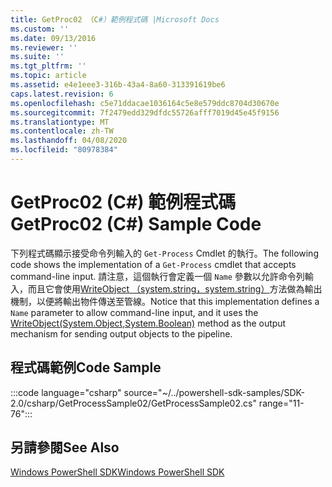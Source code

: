 ```yaml
---
title: GetProc02 （C#）範例程式碼 |Microsoft Docs
ms.custom: ''
ms.date: 09/13/2016
ms.reviewer: ''
ms.suite: ''
ms.tgt_pltfrm: ''
ms.topic: article
ms.assetid: e4e1eee3-316b-43a4-8a60-313391619be6
caps.latest.revision: 6
ms.openlocfilehash: c5e71ddacae1036164c5e8e579ddc8704d30670e
ms.sourcegitcommit: 7f2479edd329dfdc55726afff7019d45e45f9156
ms.translationtype: MT
ms.contentlocale: zh-TW
ms.lasthandoff: 04/08/2020
ms.locfileid: "80978384"
---
```

# <a name="getproc02-c-sample-code"></a><span data-ttu-id="add15-102">GetProc02 (C#) 範例程式碼</span><span class="sxs-lookup"><span data-stu-id="add15-102">GetProc02 (C#) Sample Code</span></span>

<span data-ttu-id="add15-103">下列程式碼顯示接受命令列輸入的 `Get-Process` Cmdlet 的執行。</span><span class="sxs-lookup"><span data-stu-id="add15-103">The following code shows the implementation of a `Get-Process` cmdlet that accepts command-line input.</span></span> <span data-ttu-id="add15-104">請注意，這個執行會定義一個 `Name` 參數以允許命令列輸入，而且它會使用[WriteObject （system.string，system.string）](/dotnet/api/system.management.automation.cmdlet.writeobject?view=pscore-6.2.0#System_Management_Automation_Cmdlet_WriteObject_System_Object_System_Boolean_)方法做為輸出機制，以便將輸出物件傳送至管線。</span><span class="sxs-lookup"><span data-stu-id="add15-104">Notice that this implementation defines a `Name` parameter to allow command-line input, and it uses the [WriteObject(System.Object,System.Boolean)](/dotnet/api/system.management.automation.cmdlet.writeobject?view=pscore-6.2.0#System_Management_Automation_Cmdlet_WriteObject_System_Object_System_Boolean_) method as the output mechanism for sending output objects to the pipeline.</span></span>

## <a name="code-sample"></a><span data-ttu-id="add15-105">程式碼範例</span><span class="sxs-lookup"><span data-stu-id="add15-105">Code Sample</span></span>

:::code language="csharp" source="~/../powershell-sdk-samples/SDK-2.0/csharp/GetProcessSample02/GetProcessSample02.cs" range="11-76":::

## <a name="see-also"></a><span data-ttu-id="add15-106">另請參閱</span><span class="sxs-lookup"><span data-stu-id="add15-106">See Also</span></span>

[<span data-ttu-id="add15-107">Windows PowerShell SDK</span><span class="sxs-lookup"><span data-stu-id="add15-107">Windows PowerShell SDK</span></span>](../windows-powershell-reference.md)
